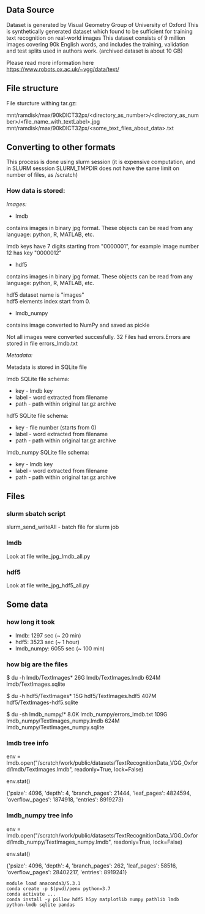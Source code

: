 ## Data Source

Dataset is generated by Visual Geometry Group of University of Oxford
This is synthetically generated dataset which found to be sufficient for training text recognition on real-world images
This dataset consists of 9 million images covering 90k English words, and includes the training, validation and test splits used in authors work.
(archived dataset is about 10 GB)

Please read more information here https://www.robots.ox.ac.uk/~vgg/data/text/


## File structure

File sturcture withing tar.gz:

mnt/ramdisk/max/90kDICT32px/<directory_as_number>/<directory_as_number>/<file_name_with_textLabel>.jpg     
mnt/ramdisk/max/90kDICT32px/<some_text_files_about_data>.txt

## Converting to other formats

This process is done using slurm session (it is expensive computation, and in SLURM sesssion SLURM_TMPDIR does not have the same limit on number of files, as /scratch)

### How data is stored:

*Images:* 

* lmdb

contains images in binary jpg format. These objects can be read from any language: python, R, MATLAB, etc.

lmdb keys have 7 digits starting from "0000001", for example image number 12 has key "0000012"

* hdf5

contains images in binary jpg format. These objects can be read from any language: python, R, MATLAB, etc.

hdf5 dataset name is "images"    
hdf5 elements index start from 0. 

* lmdb_numpy

contains image converted to NumPy and saved as pickle  

Not all images were converted succesfully. 32 Files had errors.Errors are stored in file errors_lmdb.txt


*Metadata:*

Metadata is stored in SQLite file

lmdb SQLite file schema: 
* key - lmdb key
* label - word extracted from filename
* path - path within original tar.gz archive

hdf5 SQLite file schema: 
* key - file number (starts from 0)
* label - word extracted from filename
* path - path within original tar.gz archive

lmdb_numpy SQLite file schema: 
* key - lmdb key
* label - word extracted from filename
* path - path within original tar.gz archive


## Files

### slurm sbatch script

slurm_send_writeAll - batch file for slurm job

### lmdb

Look at file write_jpg_lmdb_all.py

### hdf5

Look at file write_jpg_hdf5_all.py


## Some data

### how long it took

* lmdb: 1297 sec (~ 20 min)
* hdf5: 3523 sec (~ 1 hour)
* lmdb_numpy: 6055 sec (~ 100 min)

### how big are the files

$ du -h lmdb/TextImages*
26G     lmdb/TextImages.lmdb
624M    lmdb/TextImages.sqlite

$ du -h hdf5/TextImages*
15G     hdf5/TextImages.hdf5
407M    hdf5/TextImages-hdf5.sqlite

$ du -sh lmdb_numpy/*
8.0K    lmdb_numpy/errors_lmdb.txt
109G    lmdb_numpy/TextImages_numpy.lmdb
624M    lmdb_numpy/TextImages_numpy.sqlite

### lmdb tree info

env = lmdb.open("/scratch/work/public/datasets/TextRecognitionData_VGG_Oxford/lmdb/TextImages.lmdb", readonly=True, lock=False)

env.stat()

{'psize': 4096, 'depth': 4, 'branch_pages': 21444, 'leaf_pages': 4824594, 'overflow_pages': 1874918, 'entries': 8919273}

### lmdb_numpy tree info

env = lmdb.open("/scratch/work/public/datasets/TextRecognitionData_VGG_Oxford/lmdb_numpy/TextImages_numpy.lmdb", readonly=True, lock=False)

env.stat()

{'psize': 4096, 'depth': 4, 'branch_pages': 262, 'leaf_pages': 58516, 'overflow_pages': 28402217, 'entries': 8919241}



```{bash}
module load anaconda3/5.3.1
conda create -p $(pwd)/penv python=3.7
conda activate ...
conda install -y pillow hdf5 h5py matplotlib numpy pathlib lmdb python-lmdb sqlite pandas
```
